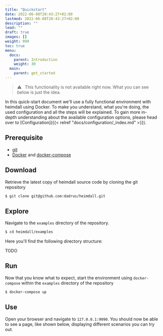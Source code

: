 ```yaml
---
title: "Quickstart"
date: 2022-06-08T20:43:27+02:00
lastmod: 2022-06-08T20:43:27+02:00
description: ""
lead: ""
draft: true
images: []
weight: 999
toc: true
menu:
  docs:
    parent: Introduction
    weight: 30
  main:
    parent: get_started
---
```


> :warning:&ensp; This functionality is not available right now. What you can see below is just the idea.


In this quick-start document we'll use a fully functional environment with heimdall using Docker. To make you understand, what you're doing, the used configuration and all the steps will be explained. To gain more in-depth understanding about the available configuration options, please head over to [Configuration]({{< relref "docs/configuration/_index.md" >}}).

## Prerequisite

* [git](https://git-scm.com/)
* [Docker](https://docs.docker.com/install/) and [docker-compose](https://docs.docker.com/compose/install/)

## Download
Retrieve the latest copy of heimdall source code by cloning the git repository

```bash
$ git clone git@github.com:dadrus/heimdall.git
```

## Explore

Navigate to the `examples` directory of the repository.

```bash
$ cd heimdall/examples
```

Here you'll find the following directory structure:

TODO

## Run

Now that you know what to expect, start the environment using `docker-compose` within the `examples` directory of the repository

```bash
$ docker-compose up
```

## Use

Open your browser and navigate to `127.0.0.1:9090`. You should now be able to see a page, like shown below, displaying different scenarios you can try out.



